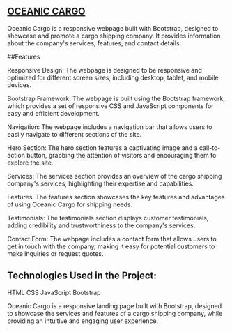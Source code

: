## [OCEANIC CARGO](https://oceanic-cargo.netlify.app/)

Oceanic Cargo is a responsive webpage built with Bootstrap, designed to showcase and promote a cargo shipping company. It provides information about the company's services, features, and contact details.

##Features

Responsive Design: The webpage is designed to be responsive and optimized for different screen sizes, including desktop, tablet, and mobile devices.

Bootstrap Framework: The webpage is built using the Bootstrap framework, which provides a set of responsive CSS and JavaScript components for easy and efficient development.

Navigation: The webpage includes a navigation bar that allows users to easily navigate to different sections of the site.

Hero Section: The hero section features a captivating image and a call-to-action button, grabbing the attention of visitors and encouraging them to explore the site.

Services: The services section provides an overview of the cargo shipping company's services, highlighting their expertise and capabilities.

Features: The features section showcases the key features and advantages of using Oceanic Cargo for shipping needs.

Testimonials: The testimonials section displays customer testimonials, adding credibility and trustworthiness to the company's services.

Contact Form: The webpage includes a contact form that allows users to get in touch with the company, making it easy for potential customers to make inquiries or request quotes.


## Technologies Used in the Project:

HTML
CSS
JavaScript
Bootstrap

Oceanic Cargo is a responsive landing page built with Bootstrap, designed to showcase the services and features of a cargo shipping company, while providing an intuitive and engaging user experience.

